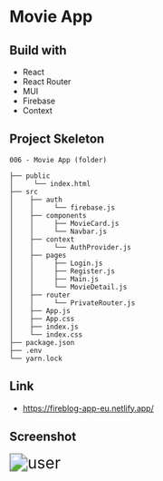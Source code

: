 # Movie App

## Build with

- React
- React Router
- MUI 
- Firebase
- Context

## Project Skeleton

```
006 - Movie App (folder)

├── public
│     └── index.html
├── src
│    ├── auth
│    │     └── firebase.js
│    ├── components
│    │     ├── MovieCard.js
│    │     └── Navbar.js
│    ├── context
│    │     └── AuthProvider.js
│    ├── pages
│    │     ├── Login.js
│    │     ├── Register.js
│    │     ├── Main.js
│    │     └── MovieDetail.js
│    ├── router
│    │     └── PrivateRouter.js
│    ├── App.js
│    ├── App.css
│    ├── index.js
│    └── index.css
├── package.json
├── .env
└── yarn.lock
```

## Link
- https://fireblog-app-eu.netlify.app/

## Screenshot

<img src="" alt="user" style="zoom: 200%;" />
